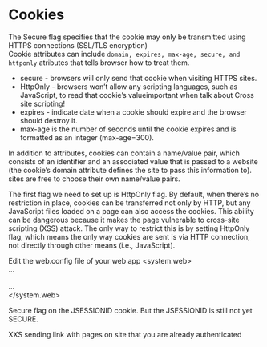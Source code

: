 # Cookies

The Secure flag specifies that the cookie may only be transmitted using HTTPS connections (SSL/TLS encryption)  
Cookie attributes can include `domain, expires, max-age, secure, and httponly` atributes that tells browser how to treat them.  

* secure - browsers will only send that cookie when visiting HTTPS sites.
* HttpOnly - browsers won’t allow any scripting languages, such as JavaScript, to read that cookie’s valueimportant when talk about Cross site scripting!
* expires - indicate date when a cookie should expire and the browser should destroy it. 
* max-age is the number of seconds until the cookie expires and is formatted as an integer (max-age=300).   

In addition to attributes, cookies can contain a name/value pair, which consists of an identifier and an associated value that is passed to a website  
(the cookie’s domain attribute defines the site to pass this information to). sites are free to choose their own name/value pairs.  

The first flag we need to set up is HttpOnly flag. By default, when there’s no restriction in place, cookies can be transferred not only by HTTP, but any JavaScript files loaded on a page can also access the cookies. This ability can be dangerous because it makes the page vulnerable to cross-site scripting (XSS) attack. The only way to restrict this is by setting HttpOnly flag, which means the only way cookies are sent is via HTTP connection, not directly through other means (i.e., JavaScript).

Edit the web.config file of your web app 
<system.web>  
  ...  
  <httpCookies httpOnlyCookies="true" requireSSL="true" />  
  ...  
</system.web>  

Secure flag on the JSESSIONID cookie.
But the JSESSIONID is still not yet SECURE.

XXS sending link with pages on site that you are already authenticated
